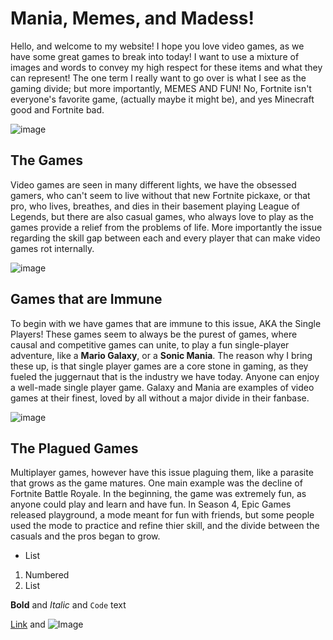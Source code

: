 # Mania, Memes, and Madess!
Hello, and welcome to my website! I hope you love video games, as we have some great games to break into today! I want to use a mixture of images and words to convey my high respect for these items and what they can represent! The one term I really want to go over is what I see as the gaming divide; but more importantly, MEMES AND FUN! No, Fortnite isn't everyone's favorite game, (actually maybe it might be), and yes Minecraft good and Fortnite bad. 

![image](https://user-images.githubusercontent.com/91553647/135190609-64c3ee02-8111-479b-9b04-221512f2fa45.png)

## The Games
Video games are seen in many different lights, we have the obsessed gamers, who can't seem to live without that new Fortnite pickaxe, or that pro, who lives, breathes, and dies in their basement playing League of Legends, but there are also casual games, who always love to play as the games provide a relief from the problems of life. More importantly the issue regarding the skill gap between each and every player that can make video games rot internally. 

![image](https://user-images.githubusercontent.com/91553647/135195705-a079a309-8a93-40f3-9fbc-48174b87756a.png)

## Games that are Immune

To begin with we have games that are immune to this issue, AKA the Single Players! These games seem to always be the purest of games, where causal and competitive games can unite, to play a fun single-player adventure, like a **Mario Galaxy**, or a **Sonic Mania**. The reason why I bring these up, is that single player games are a core stone in gaming, as they fueled the juggernaut that is the industry we have today. Anyone can enjoy a well-made single player game. Galaxy and Mania are examples of video games at their finest, loved by all without a major divide in their fanbase. 

![image](https://user-images.githubusercontent.com/91553647/135196937-c706b93f-e653-4c89-954e-9234a771254c.png)

## The Plagued Games
Multiplayer games, however have this issue plaguing them, like a parasite that grows as the game matures. One main example was the decline of Fortnite Battle Royale. In the beginning, the game was extremely fun, as anyone could play and learn and have fun. In Season 4, Epic Games released playground, a mode meant for fun with friends, but some people used the mode to practice and refine thier skill, and the divide between the casuals and the pros began to grow. 
- List

1. Numbered
2. List

**Bold** and _Italic_ and `Code` text 

[Link](url) and ![Image](src)
